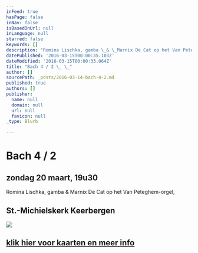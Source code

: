 ```yaml
---
inFeed: true
hasPage: false
inNav: false
isBasedOnUrl: null
inLanguage: null
starred: false
keywords: []
description: "Romina Lischka, gamba \_& \_Marnix De Cat op het Van Peteghem-orgel, \_"
datePublished: '2016-03-15T00:00:35.103Z'
dateModified: '2016-03-15T00:00:33.064Z'
title: "Bach 4 / 2 \_ \_"
author: []
sourcePath: _posts/2016-03-14-bach-4-2.md
published: true
authors: []
publisher:
  name: null
  domain: null
  url: null
  favicon: null
_type: Blurb

---
```

# Bach 4 / 2    

## zondag 20 maart, 19u30 

Romina Lischka, gamba  &  Marnix De Cat op het Van Peteghem-orgel,  

## St.-Michielskerk Keerbergen
![](https://the-grid-user-content.s3-us-west-2.amazonaws.com/51d48be9-64b9-4362-9390-f527de9c253f.jpg)

## [klik hier voor kaarten en meer info][0]

[0]: http://www.nieuwsblad.be/cnt/blcju_02170741